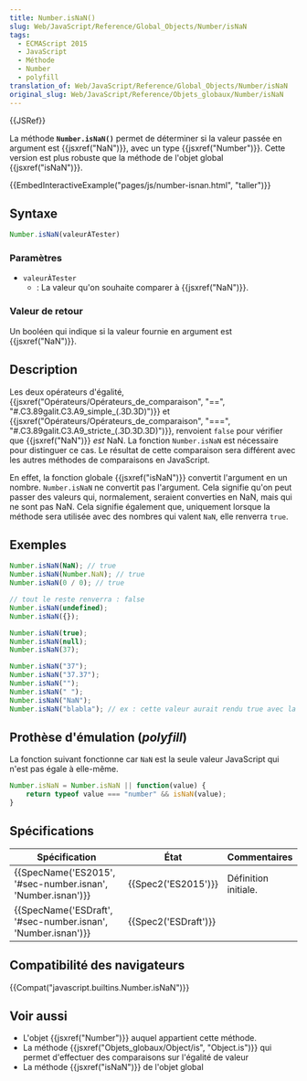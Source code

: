 ```yaml
---
title: Number.isNaN()
slug: Web/JavaScript/Reference/Global_Objects/Number/isNaN
tags:
  - ECMAScript 2015
  - JavaScript
  - Méthode
  - Number
  - polyfill
translation_of: Web/JavaScript/Reference/Global_Objects/Number/isNaN
original_slug: Web/JavaScript/Reference/Objets_globaux/Number/isNaN
---
```


{{JSRef}}

La méthode **`Number.isNaN()`** permet de déterminer si la valeur passée en argument est {{jsxref("NaN")}}, avec un type {{jsxref("Number")}}. Cette version est plus robuste que la méthode de l'objet global {{jsxref("isNaN")}}.

{{EmbedInteractiveExample("pages/js/number-isnan.html", "taller")}}

## Syntaxe

```js
Number.isNaN(valeurÀTester)
```

### Paramètres

- `valeurÀTester`
  - : La valeur qu'on souhaite comparer à {{jsxref("NaN")}}.

### Valeur de retour

Un booléen qui indique si la valeur fournie en argument est {{jsxref("NaN")}}.

## Description

Les deux opérateurs d'égalité, {{jsxref("Opérateurs/Opérateurs_de_comparaison", "==", "#.C3.89galit.C3.A9_simple_(.3D.3D)")}} et {{jsxref("Opérateurs/Opérateurs_de_comparaison", "===", "#.C3.89galit.C3.A9_stricte_(.3D.3D.3D)")}}, renvoient `false` pour vérifier que {{jsxref("NaN")}} _est_ NaN. La fonction `Number.isNaN` est nécessaire pour distinguer ce cas. Le résultat de cette comparaison sera différent avec les autres méthodes de comparaisons en JavaScript.

En effet, la fonction globale {{jsxref("isNaN")}} convertit l'argument en un nombre.  `Number.isNaN` ne convertit pas l'argument. Cela signifie qu'on peut passer des valeurs qui, normalement, seraient converties en NaN, mais qui ne sont pas NaN. Cela signifie également que, uniquement lorsque la méthode sera utilisée avec des nombres qui valent `NaN`, elle renverra `true`.

## Exemples

```js
Number.isNaN(NaN); // true
Number.isNaN(Number.NaN); // true
Number.isNaN(0 / 0); // true

// tout le reste renverra : false
Number.isNaN(undefined);
Number.isNaN({});

Number.isNaN(true);
Number.isNaN(null);
Number.isNaN(37);

Number.isNaN("37");
Number.isNaN("37.37");
Number.isNaN("");
Number.isNaN(" ");
Number.isNaN("NaN");
Number.isNaN("blabla"); // ex : cette valeur aurait rendu true avec la méthode isNaN de l'objet global
```

## Prothèse d'émulation (_polyfill_)

La fonction suivant fonctionne car `NaN` est la seule valeur JavaScript qui n'est pas égale à elle-même.

```js
Number.isNaN = Number.isNaN || function(value) {
    return typeof value === "number" && isNaN(value);
}
```

## Spécifications

| Spécification                                                                    | État                         | Commentaires         |
| -------------------------------------------------------------------------------- | ---------------------------- | -------------------- |
| {{SpecName('ES2015', '#sec-number.isnan', 'Number.isnan')}} | {{Spec2('ES2015')}}     | Définition initiale. |
| {{SpecName('ESDraft', '#sec-number.isnan', 'Number.isnan')}} | {{Spec2('ESDraft')}} |                      |

## Compatibilité des navigateurs

{{Compat("javascript.builtins.Number.isNaN")}}

## Voir aussi

- L'objet {{jsxref("Number")}} auquel appartient cette méthode.
- La méthode {{jsxref("Objets_globaux/Object/is", "Object.is")}} qui permet d'effectuer des comparaisons sur l'égalité de valeur
- La méthode {{jsxref("isNaN")}} de l'objet global
